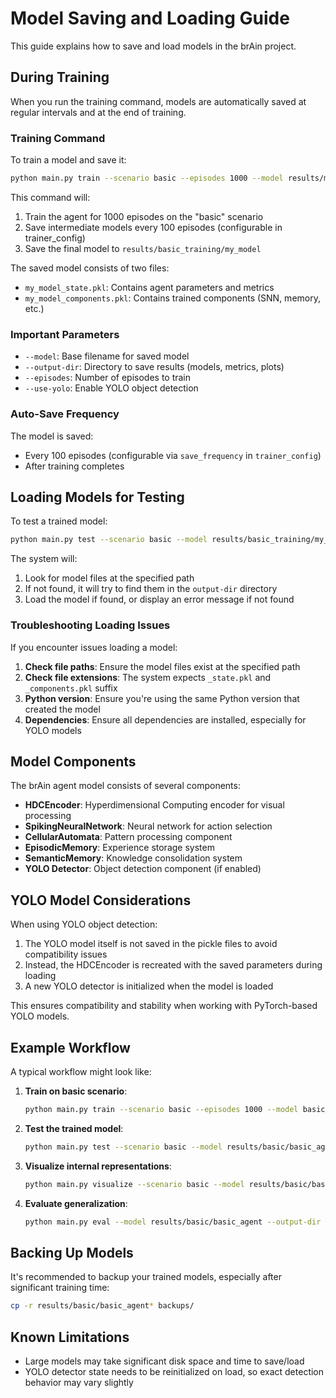 # Model Saving and Loading Guide

This guide explains how to save and load models in the brAin project.

## During Training

When you run the training command, models are automatically saved at regular intervals and at the end of training.

### Training Command

To train a model and save it:

```bash
python main.py train --scenario basic --episodes 1000 --model results/my_model --output-dir results/basic_training
```

This command will:
1. Train the agent for 1000 episodes on the "basic" scenario
2. Save intermediate models every 100 episodes (configurable in trainer_config)
3. Save the final model to `results/basic_training/my_model`

The saved model consists of two files:
- `my_model_state.pkl`: Contains agent parameters and metrics
- `my_model_components.pkl`: Contains trained components (SNN, memory, etc.)

### Important Parameters

- `--model`: Base filename for saved model
- `--output-dir`: Directory to save results (models, metrics, plots)
- `--episodes`: Number of episodes to train
- `--use-yolo`: Enable YOLO object detection

### Auto-Save Frequency

The model is saved:
- Every 100 episodes (configurable via `save_frequency` in `trainer_config`)
- After training completes

## Loading Models for Testing

To test a trained model:

```bash
python main.py test --scenario basic --model results/basic_training/my_model --render
```

The system will:
1. Look for model files at the specified path
2. If not found, it will try to find them in the `output-dir` directory
3. Load the model if found, or display an error message if not found

### Troubleshooting Loading Issues

If you encounter issues loading a model:

1. **Check file paths**: Ensure the model files exist at the specified path
2. **Check file extensions**: The system expects `_state.pkl` and `_components.pkl` suffix
3. **Python version**: Ensure you're using the same Python version that created the model
4. **Dependencies**: Ensure all dependencies are installed, especially for YOLO models

## Model Components

The brAin agent model consists of several components:

- **HDCEncoder**: Hyperdimensional Computing encoder for visual processing
- **SpikingNeuralNetwork**: Neural network for action selection
- **CellularAutomata**: Pattern processing component
- **EpisodicMemory**: Experience storage system
- **SemanticMemory**: Knowledge consolidation system
- **YOLO Detector**: Object detection component (if enabled)

## YOLO Model Considerations

When using YOLO object detection:

1. The YOLO model itself is not saved in the pickle files to avoid compatibility issues
2. Instead, the HDCEncoder is recreated with the saved parameters during loading
3. A new YOLO detector is initialized when the model is loaded

This ensures compatibility and stability when working with PyTorch-based YOLO models.

## Example Workflow

A typical workflow might look like:

1. **Train on basic scenario**:
   ```bash
   python main.py train --scenario basic --episodes 1000 --model basic_agent --output-dir results/basic
   ```

2. **Test the trained model**:
   ```bash
   python main.py test --scenario basic --model results/basic/basic_agent --render
   ```

3. **Visualize internal representations**:
   ```bash
   python main.py visualize --scenario basic --model results/basic/basic_agent --visualize-internals --render
   ```

4. **Evaluate generalization**:
   ```bash
   python main.py eval --model results/basic/basic_agent --output-dir results/evaluation
   ```

## Backing Up Models

It's recommended to backup your trained models, especially after significant training time:

```bash
cp -r results/basic/basic_agent* backups/
```

## Known Limitations

- Large models may take significant disk space and time to save/load
- YOLO detector state needs to be reinitialized on load, so exact detection behavior may vary slightly 